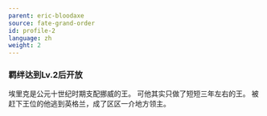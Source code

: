 ```yaml
---
parent: eric-bloodaxe
source: fate-grand-order
id: profile-2
language: zh
weight: 2
---
```


### 羁绊达到Lv.2后开放

埃里克是公元十世纪时期支配挪威的王。
可他其实只做了短短三年左右的王。
被赶下王位的他逃到英格兰，成了区区一介地方领主。
